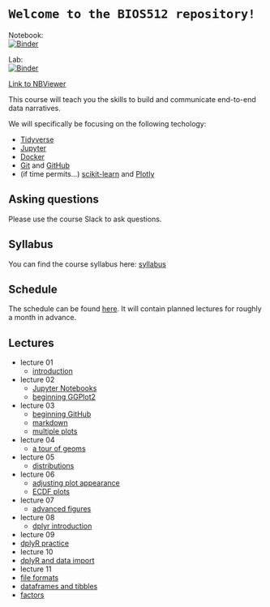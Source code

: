 # `Welcome to the BIOS512 repository!`

Notebook:  
[![Binder](https://mybinder.org/badge_logo.svg)](https://mybinder.org/v2/gh/chuckpr/BIOS512/master)

Lab:  
[![Binder](https://mybinder.org/badge_logo.svg)](https://mybinder.org/v2/gh/chuckpr/BIOS512/master?urlpath=lab)

[Link to NBViewer](https://nbviewer.jupyter.org/github/chuckpr/BIOS512/tree/master/)

This course will teach you the skills to build and communicate end-to-end data
narratives.

We will specifically be focusing on the following techology:
- [Tidyverse](https://www.tidyverse.org)
- [Jupyter](https://jupyter.org/)
- [Docker](https://www.docker.com/)
- [Git](https://git-scm.com/) and [GitHub](https://github.com/)
- (if time permits...) [scikit-learn](https://scikit-learn.org) and [Plotly](https://plot.ly)

## Asking questions
Please use the course Slack to ask questions.

## Syllabus
You can find the course syllabus here: [syllabus](https://github.com/chuckpr/BIOS512/blob/master/SYLLABUS.md)

## Schedule
The schedule can be found [here](https://github.com/chuckpr/BIOS512/blob/master/SCHEDULE.md). It will contain planned lectures for roughly a month in advance.

## Lectures
- lecture 01
  - [introduction](https://nbviewer.jupyter.org/github/chuckpr/BIOS512/blob/master/lectures/01/01-lecture.ipynb)
- lecture 02
  - [Jupyter Notebooks](https://nbviewer.jupyter.org/github/chuckpr/BIOS512/blob/master/lectures/02/02_lecture_jupyter.ipynb)
  - [beginning GGPlot2](https://nbviewer.jupyter.org/github/chuckpr/BIOS512/blob/master/lectures/02/02_lecture_ggplot2.ipynb)
- lecture 03
  - [beginning GitHub](https://nbviewer.jupyter.org/github/chuckpr/BIOS512/blob/master/lectures/03/03_lecture_github.ipynb)
  - [markdown](https://nbviewer.jupyter.org/github/chuckpr/BIOS512/blob/master/lectures/03/03_lecture_markdown.ipynb)
  - [multiple plots](https://nbviewer.jupyter.org/github/chuckpr/BIOS512/blob/master/lectures/03/03_lecture_multiple_plots.ipynb)
- lecture 04
  - [a tour of geoms](https://nbviewer.jupyter.org/github/chuckpr/BIOS512/blob/master/lectures/04/04_tour_of_geoms.ipynb)
- lecture 05
  - [distributions](https://nbviewer.jupyter.org/github/chuckpr/BIOS512/blob/master/lectures/05/05_plotting_distributions.ipynb)
- lecture 06
  - [adjusting plot appearance](https://nbviewer.jupyter.org/github/chuckpr/BIOS512/blob/master/lectures/06/06_adjusting_plot_appearance.ipynb)
  - [ECDF plots](https://nbviewer.jupyter.org/github/chuckpr/BIOS512/blob/master/lectures/06/06_ecdf_plots.ipynb)
- lecture 07
  - [advanced figures](https://nbviewer.jupyter.org/github/chuckpr/BIOS512/blob/master/lectures/07/07_advanced_figures.ipynb)
- lecture 08
  - [dplyr introduction](https://nbviewer.jupyter.org/github/chuckpr/BIOS512/blob/master/lectures/08/08_dplyr_introduction.ipynb)
- lecture 09
 - [dplyR practice](https://github.com/chuckpr/BIOS512/blob/master/in-class-exercises/09/09_dplyr_practice.ipynb)
- lecture 10
 - [dplyR and data import](https://nbviewer.jupyter.org/github/chuckpr/BIOS512/blob/master/lectures/10/10_more_dplyr.ipynb)
- lecture 11
 - [file formats](https://nbviewer.jupyter.org/github/chuckpr/BIOS512/blob/master/lectures/11/11_file_formats.ipynb)
 - [dataframes and tibbles](https://nbviewer.jupyter.org/github/chuckpr/BIOS512/blob/master/lectures/11/11_dataframes_and_tibbles.ipynb)
 - [factors](https://nbviewer.jupyter.org/github/chuckpr/BIOS512/blob/master/lectures/11/11_factors.ipynb)
